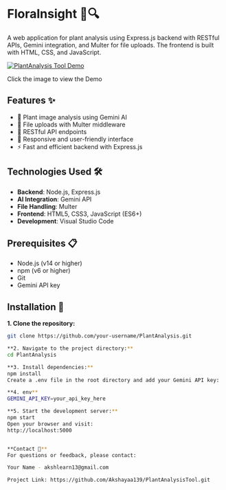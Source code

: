 # FloraInsight 🌿🔍

A web application for plant analysis using Express.js backend with RESTful APIs, Gemini integration, and Multer for file uploads. The frontend is built with HTML, CSS, and JavaScript.

[![PlantAnalysis Tool Demo](https://img.youtube.com/vi/2S0bJ60wKGc/maxresdefault.jpg)](https://youtu.be/2S0bJ60wKGc)

Click the image to view the Demo

## Features ✨

- 🌱 Plant image analysis using Gemini AI
- 📁 File uploads with Multer middleware
- 🔄 RESTful API endpoints
- 🎨 Responsive and user-friendly interface
- ⚡ Fast and efficient backend with Express.js

## Technologies Used 🛠️

- **Backend**: Node.js, Express.js
- **AI Integration**: Gemini API
- **File Handling**: Multer
- **Frontend**: HTML5, CSS3, JavaScript (ES6+)
- **Development**: Visual Studio Code

## Prerequisites 📋

- Node.js (v14 or higher)
- npm (v6 or higher)
- Git
- Gemini API key

## Installation 🚀

**1. Clone the repository:**
   ```bash
   git clone https://github.com/your-username/PlantAnalysis.git

**2. Navigate to the project directory:**
cd PlantAnalysis

**3. Install dependencies:**
npm install
Create a .env file in the root directory and add your Gemini API key:

**4. env**
GEMINI_API_KEY=your_api_key_here

**5. Start the development server:**
npm start
Open your browser and visit:
http://localhost:5000


**Contact 📧**
For questions or feedback, please contact:

Your Name - akshlearn13@gmail.com

Project Link: https://github.com/Akshayaa139/PlantAnalysisTool.git
